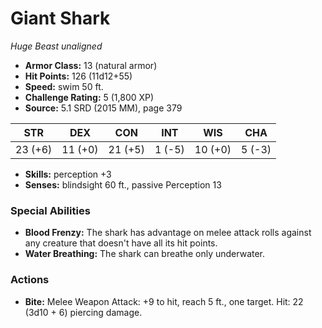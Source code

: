 # Giant Shark

*Huge* *Beast* *unaligned*

- **Armor Class:** 13 (natural armor)
- **Hit Points:** 126 (11d12+55)
- **Speed:** swim 50 ft.
- **Challenge Rating:** 5 (1,800 XP)
- **Source:** 5.1 SRD (2015 MM), page 379

| STR | DEX | CON | INT | WIS | CHA |
| --- | --- | --- | --- | --- | --- |
| 23 (+6) | 11 (+0) | 21 (+5) | 1 (-5) | 10 (+0) | 5 (-3) |

- **Skills:** perception +3
- **Senses:** blindsight 60 ft., passive Perception 13

### Special Abilities

- **Blood Frenzy:** The shark has advantage on melee attack rolls against any creature that doesn't have all its hit points.
- **Water Breathing:** The shark can breathe only underwater.

### Actions

- **Bite:** Melee Weapon Attack: +9 to hit, reach 5 ft., one target. Hit: 22 (3d10 + 6) piercing damage.


